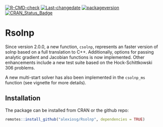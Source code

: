 
[![R-CMD-check](https://github.com/alexiosg/Rsolnp/actions/workflows/rcmdcheck.yaml/badge.svg)](https://github.com/alexiosg/Rsolnp/actions/workflows/rcmdcheck.yaml)
[![Last-changedate](https://img.shields.io/badge/last%20change-2025--06--21-yellowgreen.svg)](/commits/master)
[![packageversion](https://img.shields.io/badge/Package%20version-2.0.1-orange.svg?style=flat-square)](commits/master)
[![CRAN_Status_Badge](https://www.r-pkg.org/badges/version/Rsolnp)](https://cran.r-project.org/package=Rsolnp)

# Rsolnp

Since version 2.0.0, a new function, `csolnp`, represents an faster
version of solnp based on a full translation to C++. Additionally,
options for passing analytic gradient and Jacobian functions is now
implemented. Other enhancements include a new test suite based on the
Hock-Schittkowski 306 problems.

A new multi-start solver has also been implemented in the `csolnp_ms`
function (see vignette for more details).

## Installation

The package can be installed from CRAN or the github repo:

``` r
remotes::install_github("alexiosg/Rsolnp", dependencies = TRUE)
```
